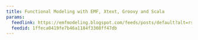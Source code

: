 ```yaml
---
title: Functional Modeling with EMF, Xtext, Groovy and Scala
params:
  feedlink: https://emfmodeling.blogspot.com/feeds/posts/default?alt=rss
  feedid: 1ffeca0419fe7b46a1184f3308ff47db
---
```

